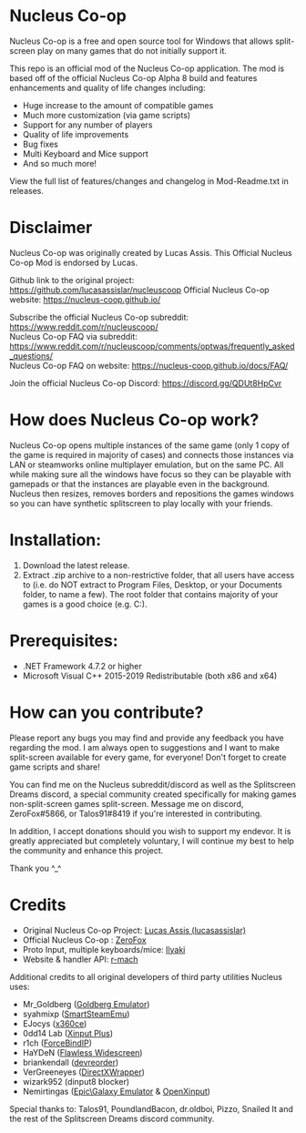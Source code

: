 # Nucleus Co-op 



Nucleus Co-op is a free and open source tool for Windows that allows split-screen play on many games that do not initially support it.

This repo is an official mod of the Nucleus Co-op application. The mod is based off of the official Nucleus Co-op Alpha 8 build and features enhancements and quality of life changes including:
- Huge increase to the amount of compatible games
- Much more customization (via game scripts)
- Support for any number of players
- Quality of life improvements
- Bug fixes
- Multi Keyboard and Mice support
- And so much more!

View the full list of features/changes and changelog in Mod-Readme.txt in releases.

# Disclaimer
Nucleus Co-op was originally created by Lucas Assis. This Official Nucleus Co-op Mod is endorsed by Lucas. 

Github link to the original project: https://github.com/lucasassislar/nucleuscoop
Official Nucleus Co-op website: https://nucleus-coop.github.io/

Subscribe the official Nucleus Co-op subreddit: https://www.reddit.com/r/nucleuscoop/  
Nucleus Co-op FAQ via subreddit: https://www.reddit.com/r/nucleuscoop/comments/optwas/frequently_asked_questions/  
Nucleus Co-op FAQ on website: https://nucleus-coop.github.io/docs/FAQ/

Join the official Nucleus Co-op Discord: https://discord.gg/QDUt8HpCvr

# How does Nucleus Co-op work?
Nucleus Co-op opens multiple instances of the same game (only 1 copy of the game is required in majority of cases) and connects those instances via LAN or steamworks online multiplayer emulation, but on the same PC. All while making sure all the windows have focus so they can be playable with gamepads or that the instances are playable even in the background. Nucleus then resizes, removes borders and repositions the games windows so you can have synthetic splitscreen to play locally with your friends.

# Installation:
1. Download the latest release. 
2. Extract .zip archive to a non-restrictive folder, that all users have access to (i.e. do NOT extract to Program Files, Desktop, or your Documents folder, to name a few). The root folder that contains majority of your games is a good choice (e.g. C:\).

# Prerequisites:
- .NET Framework 4.7.2 or higher  
- Microsoft Visual C++ 2015-2019 Redistributable (both x86 and x64)

# How can you contribute?
Please report any bugs you may find and provide any feedback you have regarding the mod. I am always open to suggestions and I want to make split-screen available for every game, for everyone! Don't forget to create game scripts and share!

You can find me on the Nucleus subreddit/discord as well as the Splitscreen Dreams discord, a special community created specifically for making games non-split-screen games split-screen. Message me on discord, ZeroFox#5866, or Talos91#8419 if you're interested in contributing.

In addition, I accept donations should you wish to support my endevor. It is greatly appreciated but completely voluntary, I will continue my best to help the community and enhance this project.

Thank you ^_^

# Credits
- Original Nucleus Co-op Project: [Lucas Assis (lucasassislar)](https://github.com/lucasassislar)  
- Official Nucleus Co-op : [ZeroFox](https://github.com/ZeroFox5866)  
- Proto Input, multiple keyboards/mice: [Ilyaki](https://github.com/Ilyaki)  
- Website & handler API: [r-mach](https://github.com/r-mach)  
  
Additional credits to all original developers of third party utilities Nucleus uses:
- Mr_Goldberg ([Goldberg Emulator](https://gitlab.com/Mr_Goldberg/goldberg_emulator))
- syahmixp ([SmartSteamEmu](https://github.com/MAXBURAOT/SmartSteamEmu))
- EJocys ([x360ce](https://github.com/x360ce/x360ce))
- 0dd14 Lab ([Xinput Plus](https://sites.google.com/site/0dd14lab/xinput-plus))
- r1ch ([ForceBindIP](https://r1ch.net/projects/forcebindip))
- HaYDeN ([Flawless Widescreen](https://www.flawlesswidescreen.org/))
- briankendall ([devreorder](https://github.com/briankendall/devreorder))
- VerGreeneyes ([DirectXWrapper](https://community.pcgamingwiki.com/files/file/87-the-bards-tale-2005-windowed-mode/))
- wizark952 (dinput8 blocker)
- Nemirtingas ([Epic\Galaxy Emulator](https://gitlab.com/Nemirtingas) & [OpenXinput](https://github.com/Nemirtingas/OpenXinput))

Special thanks to: Talos91, PoundlandBacon, dr.oldboi, Pizzo, Snailed It and the rest of the Splitscreen Dreams discord community.
